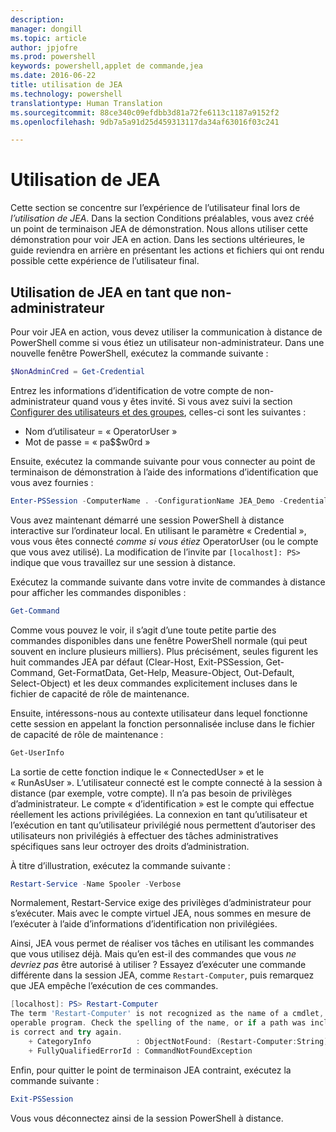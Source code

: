 ```yaml
---
description: 
manager: dongill
ms.topic: article
author: jpjofre
ms.prod: powershell
keywords: powershell,applet de commande,jea
ms.date: 2016-06-22
title: utilisation de JEA
ms.technology: powershell
translationtype: Human Translation
ms.sourcegitcommit: 88ce340c09efdbb3d81a72fe6113c1187a9152f2
ms.openlocfilehash: 9db7a5a91d25d459313117da34af63016f03c241

---
```


# Utilisation de JEA
Cette section se concentre sur l’expérience de l’utilisateur final lors de *l’utilisation de JEA*.
Dans la section Conditions préalables, vous avez créé un point de terminaison JEA de démonstration.
Nous allons utiliser cette démonstration pour voir JEA en action.
Dans les sections ultérieures, le guide reviendra en arrière en présentant les actions et fichiers qui ont rendu possible cette expérience de l’utilisateur final.

## Utilisation de JEA en tant que non-administrateur
Pour voir JEA en action, vous devez utiliser la communication à distance de PowerShell comme si vous étiez un utilisateur non-administrateur.
Dans une nouvelle fenêtre PowerShell, exécutez la commande suivante :   

```PowerShell
$NonAdminCred = Get-Credential
```

Entrez les informations d’identification de votre compte de non-administrateur quand vous y êtes invité.
Si vous avez suivi la section [Configurer des utilisateurs et des groupes](creating-a-domain-controller.md#set-up-users-and-groups), celles-ci sont les suivantes :
-   Nom d’utilisateur = « OperatorUser »
-   Mot de passe = « pa$$w0rd »

Ensuite, exécutez la commande suivante pour vous connecter au point de terminaison de démonstration à l’aide des informations d’identification que vous avez fournies :

```PowerShell
Enter-PSSession -ComputerName . -ConfigurationName JEA_Demo -Credential $NonAdminCred
```

Vous avez maintenant démarré une session PowerShell à distance interactive sur l’ordinateur local.
En utilisant le paramètre « Credential », vous vous êtes connecté *comme si vous étiez* OperatorUser (ou le compte que vous avez utilisé).
La modification de l’invite par `[localhost]: PS>` indique que vous travaillez sur une session à distance.  

Exécutez la commande suivante dans votre invite de commandes à distance pour afficher les commandes disponibles :

```PowerShell
Get-Command
```

Comme vous pouvez le voir, il s’agit d’une toute petite partie des commandes disponibles dans une fenêtre PowerShell normale (qui peut souvent en inclure plusieurs milliers).
Plus précisément, seules figurent les huit commandes JEA par défaut (Clear-Host, Exit-PSSession, Get-Command, Get-FormatData, Get-Help, Measure-Object, Out-Default, Select-Object) et les deux commandes explicitement incluses dans le fichier de capacité de rôle de maintenance.

Ensuite, intéressons-nous au contexte utilisateur dans lequel fonctionne cette session en appelant la fonction personnalisée incluse dans le fichier de capacité de rôle de maintenance :

```PowerShell
Get-UserInfo
```

La sortie de cette fonction indique le « ConnectedUser » et le « RunAsUser ».
L’utilisateur connecté est le compte connecté à la session à distance (par exemple, votre compte).
Il n’a pas besoin de privilèges d’administrateur.
Le compte « d’identification » est le compte qui effectue réellement les actions privilégiées.
La connexion en tant qu’utilisateur et l’exécution en tant qu’utilisateur privilégié nous permettent d’autoriser des utilisateurs non privilégiés à effectuer des tâches administratives spécifiques sans leur octroyer des droits d’administration.

À titre d’illustration, exécutez la commande suivante :

```PowerShell
Restart-Service -Name Spooler -Verbose
```

Normalement, Restart-Service exige des privilèges d’administrateur pour s’exécuter.
Mais avec le compte virtuel JEA, nous sommes en mesure de l’exécuter à l’aide d’informations d’identification non privilégiées.

Ainsi, JEA vous permet de réaliser vos tâches en utilisant les commandes que vous utilisez déjà.
Mais qu’en est-il des commandes que vous *ne devriez pas* être autorisé à utiliser ?
Essayez d’exécuter une commande différente dans la session JEA, comme `Restart-Computer`, puis remarquez que JEA empêche l’exécution de ces commandes.

```PowerShell
[localhost]: PS> Restart-Computer
The term 'Restart-Computer' is not recognized as the name of a cmdlet, function, script file, or
operable program. Check the spelling of the name, or if a path was included, verify that the path
is correct and try again.
    + CategoryInfo          : ObjectNotFound: (Restart-Computer:String) [], CommandNotFoundException
    + FullyQualifiedErrorId : CommandNotFoundException
```

Enfin, pour quitter le point de terminaison JEA contraint, exécutez la commande suivante :

```PowerShell
Exit-PSSession
```

Vous vous déconnectez ainsi de la session PowerShell à distance.




<!--HONumber=Aug16_HO3-->



